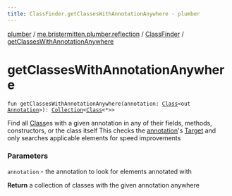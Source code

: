 ```yaml
---
title: ClassFinder.getClassesWithAnnotationAnywhere - plumber
---
```


[plumber](../../index.html) / [me.bristermitten.plumber.reflection](../index.html) / [ClassFinder](index.html) / [getClassesWithAnnotationAnywhere](./get-classes-with-annotation-anywhere.html)

# getClassesWithAnnotationAnywhere

`fun getClassesWithAnnotationAnywhere(annotation: `[`Class`](https://docs.oracle.com/javase/6/docs/api/java/lang/Class.html)`<out `[`Annotation`](https://kotlinlang.org/api/latest/jvm/stdlib/kotlin/-annotation/index.html)`>): `[`Collection`](https://kotlinlang.org/api/latest/jvm/stdlib/kotlin.collections/-collection/index.html)`<`[`Class`](https://docs.oracle.com/javase/6/docs/api/java/lang/Class.html)`<*>>`

Find all [Class](https://docs.oracle.com/javase/6/docs/api/java/lang/Class.html)es with a given annotation in any of their fields, methods, constructors, or the class itself
This checks the [annotation](get-classes-with-annotation-anywhere.html#me.bristermitten.plumber.reflection.ClassFinder$getClassesWithAnnotationAnywhere(java.lang.Class((kotlin.Annotation)))/annotation)'s [Target](https://docs.oracle.com/javase/6/docs/api/java/lang/annotation/Target.html) and only searches applicable elements for speed improvements

### Parameters

`annotation` - the annotation to look for elements annotated with

**Return**
a collection of classes with the given annotation anywhere

